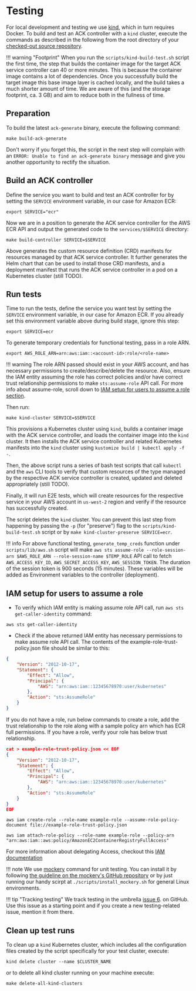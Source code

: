 # Testing

For local development and testing we use [kind](https://kind.sigs.k8s.io/), 
which in turn requires Docker. To build and test an ACK controller with a
`kind` cluster, execute the commands as described in the following from the
root directory of your [checked-out source repository](../setup/).

!!! warning "Footprint"
    When you run the `scripts/kind-build-test.sh` script the first time,
    the step that builds the container image for the target ACK service
    controller can 40 or more minutes. This is because the container image
    contains a lot of dependencies. Once you successfully build the target
    image this base image layer is cached locally, and the build takes a much 
    shorter amount of time. We are aware of this (and the storage footprint,
    ca. 3 GB) and aim to reduce both in the fullness of time.

## Preparation

To build the latest `ack-generate` binary, execute the following command:

```
make build-ack-generate
```

Don't worry if you forget this, the script in the next step will complain with
an `ERROR: Unable to find an ack-generate binary` message and give you another
opportunity to rectify the situation.

## Build an ACK controller

Define the service you want to build and test an ACK controller for by setting
the `SERVICE` environment variable, in our case for Amazon ECR:

```
export SERVICE="ecr"
```

Now we are in a position to generate the ACK service controller for the AWS ECR
API and output the generated code to the `services/$SERVICE` directory:

```
make build-controller SERVICE=$SERVICE
```

Above generates the custom resource definition (CRD) manifests for resources
managed by that ACK service controller. It further generates the Helm chart
that can be used to install those CRD manifests, and a deployment manifest 
that runs the ACK service controller in a pod on a Kubernetes cluster (still TODO).

## Run tests

Time to run the tests, define the service you want test by setting 
the `SERVICE` environment variable, in our case for Amazon ECR. 
If you already set this environment variable above during build stage, ignore this step:

```
export SERVICE=ecr
```

To generate temporary credentials for functional testing, pass in a role ARN. 

```
export AWS_ROLE_ARN=arn:aws:iam::<account-id>:role/<role-name>
```

!!! warning
    The role ARN passed should exist in your AWS account, and has necessary permissions to create/describe/delete the resource. 
    Also, ensure the IAM entity assuming the role has correct policies and/or have correct trust relationship permissions to make `sts:assume-role` API call.
    For more info about assume-role, scroll down to [IAM setup for users to assume a role section](../testing/#iam-setup-for-users-to-assume-a-role).

Then run:
```
make kind-cluster SERVICE=$SERVICE
```

This provisions a Kubernetes cluster using `kind`, builds a container image with
the ACK service controller, and loads the container image into the `kind` cluster.
It then installs the ACK service controller and related Kubernetes manifests into
the `kind` cluster using `kustomize build | kubectl apply -f -`.

Then, the above script runs a series of bash test scripts that call `kubectl`
and the `aws` CLI tools to verify that custom resources of the type managed by
the respective ACK service controller is created, updated and deleted
appropriately (still TODO).

Finally, it will run E2E tests, which will create resources for the respective service in your AWS account in `us-west-2` region and 
verify if the resource has successfully created. 

The script deletes the `kind` cluster. You can prevent this last
step from happening by passing the `-p` (for "preserve") flag to the
`scripts/kind-build-test.sh` script or by `make kind-cluster-preserve SERVICE=ecr`.

!!! info 
     For above functional testing, `generate_temp_creds` function under `scripts/lib/aws.sh` script will 
     make `aws sts assume-role --role-session-arn $AWS_ROLE_ARN --role-session-name $TEMP_ROLE` API call 
     to fetch `AWS_ACCESS_KEY_ID`, `AWS_SECRET_ACCESS_KEY`, `AWS_SESSION_TOKEN`. 
     The duration of the session token is 900 seconds (15 minutes). These variables will be added as Environment variables to the controller (deployment). 

## IAM setup for users to assume a role 

* To verify which IAM entity is making assume role API call, run `aws sts get-caller-identity` command:

```
aws sts get-caller-identity
```

* Check if the above returned IAM entity has necessary permissions to make assume role API call. 
  The contents of the example-role-trust-policy.json file should be similar to this:    
``` json
{
	"Version": "2012-10-17",
	"Statement": {
		"Effect": "Allow",
		"Principal": {
			"AWS": "arn:aws:iam::12345678970:user/kubernetes"
		},
		"Action": "sts:AssumeRole"
	}
}
```

If you do not have a role, run below commands to create a role, add the trust relationship to the role along with a sample policy arn which has ECR full permissions. 
If you have a role, verify your role has below trust relationship. 

``` json
cat > example-role-trust-policy.json << EOF
{
	"Version": "2012-10-17",
	"Statement": {
		"Effect": "Allow",
		"Principal": {
			"AWS": "arn:aws:iam::12345678970:user/kubernetes"
		},
		"Action": "sts:AssumeRole"
	}
}
EOF 
```

```
aws iam create-role --role-name example-role --assume-role-policy-document file://example-role-trust-policy.json
```
```
aws iam attach-role-policy --role-name example-role --policy-arn "arn:aws:iam::aws:policy/AmazonEC2ContainerRegistryFullAccess"
```

For more information about delegating Access, checkout this [IAM documentation](https://docs.aws.amazon.com/IAM/latest/UserGuide/tutorial_cross-account-with-roles.html)

!!! note
    We use [mockery](https://github.com/vektra/mockery) command for unit testing. You can install it by following [the guideline on the mockery's GitHub repository](https://github.com/vektra/mockery) or by just running our handy scirpt at `./scripts/install_mockery.sh` for general Linux environments.

!!! tip "Tracking testing"
    We track testing in the umbrella [issue 6](https://github.com/aws/aws-controllers-k8s/issues/6).
    on GitHub. Use this issue as a starting point and if you create a new
    testing-related issue, mention it from there.

## Clean up test runs

To clean up a `kind` Kubernetes cluster, which includes all the
configuration files created by the script specifically for your test cluster,
execute:

```
kind delete cluster --name $CLUSTER_NAME
```
or to delete all kind cluster running on your machine execute: 
```
make delete-all-kind-clusters
```
